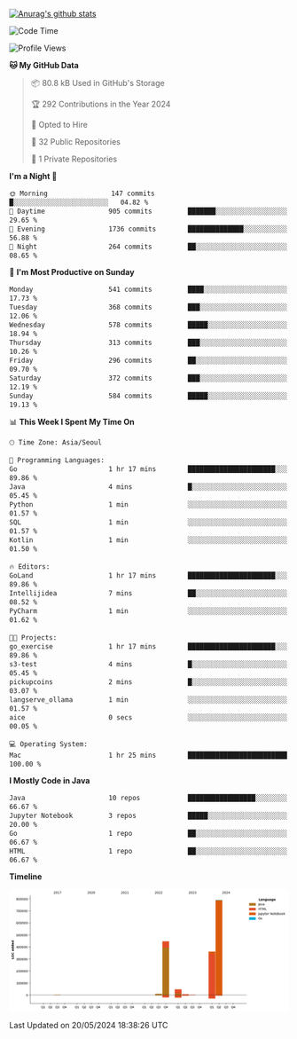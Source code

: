 [![Anurag's github stats](https://github-readme-stats.vercel.app/api?username=hajubal)](https://github.com/anuraghazra/github-readme-stats)

<!--START_SECTION:waka-->
![Code Time](http://img.shields.io/badge/Code%20Time-11%20hrs%2016%20mins-blue)

![Profile Views](http://img.shields.io/badge/Profile%20Views-5-blue)

**🐱 My GitHub Data** 

> 📦 80.8 kB Used in GitHub's Storage 
 > 
> 🏆 292 Contributions in the Year 2024
 > 
> 💼 Opted to Hire
 > 
> 📜 32 Public Repositories 
 > 
> 🔑 1 Private Repositories 
 > 
**I'm a Night 🦉** 

```text
🌞 Morning                147 commits         █░░░░░░░░░░░░░░░░░░░░░░░░   04.82 % 
🌆 Daytime                905 commits         ███████░░░░░░░░░░░░░░░░░░   29.65 % 
🌃 Evening                1736 commits        ██████████████░░░░░░░░░░░   56.88 % 
🌙 Night                  264 commits         ██░░░░░░░░░░░░░░░░░░░░░░░   08.65 % 
```
📅 **I'm Most Productive on Sunday** 

```text
Monday                   541 commits         ████░░░░░░░░░░░░░░░░░░░░░   17.73 % 
Tuesday                  368 commits         ███░░░░░░░░░░░░░░░░░░░░░░   12.06 % 
Wednesday                578 commits         █████░░░░░░░░░░░░░░░░░░░░   18.94 % 
Thursday                 313 commits         ███░░░░░░░░░░░░░░░░░░░░░░   10.26 % 
Friday                   296 commits         ██░░░░░░░░░░░░░░░░░░░░░░░   09.70 % 
Saturday                 372 commits         ███░░░░░░░░░░░░░░░░░░░░░░   12.19 % 
Sunday                   584 commits         █████░░░░░░░░░░░░░░░░░░░░   19.13 % 
```


📊 **This Week I Spent My Time On** 

```text
🕑︎ Time Zone: Asia/Seoul

💬 Programming Languages: 
Go                       1 hr 17 mins        ██████████████████████░░░   89.86 % 
Java                     4 mins              █░░░░░░░░░░░░░░░░░░░░░░░░   05.45 % 
Python                   1 min               ░░░░░░░░░░░░░░░░░░░░░░░░░   01.57 % 
SQL                      1 min               ░░░░░░░░░░░░░░░░░░░░░░░░░   01.57 % 
Kotlin                   1 min               ░░░░░░░░░░░░░░░░░░░░░░░░░   01.50 % 

🔥 Editors: 
GoLand                   1 hr 17 mins        ██████████████████████░░░   89.86 % 
Intellijidea             7 mins              ██░░░░░░░░░░░░░░░░░░░░░░░   08.52 % 
PyCharm                  1 min               ░░░░░░░░░░░░░░░░░░░░░░░░░   01.62 % 

🐱‍💻 Projects: 
go_exercise              1 hr 17 mins        ██████████████████████░░░   89.86 % 
s3-test                  4 mins              █░░░░░░░░░░░░░░░░░░░░░░░░   05.45 % 
pickupcoins              2 mins              █░░░░░░░░░░░░░░░░░░░░░░░░   03.07 % 
langserve_ollama         1 min               ░░░░░░░░░░░░░░░░░░░░░░░░░   01.57 % 
aice                     0 secs              ░░░░░░░░░░░░░░░░░░░░░░░░░   00.05 % 

💻 Operating System: 
Mac                      1 hr 25 mins        █████████████████████████   100.00 % 
```

**I Mostly Code in Java** 

```text
Java                     10 repos            █████████████████░░░░░░░░   66.67 % 
Jupyter Notebook         3 repos             █████░░░░░░░░░░░░░░░░░░░░   20.00 % 
Go                       1 repo              ██░░░░░░░░░░░░░░░░░░░░░░░   06.67 % 
HTML                     1 repo              ██░░░░░░░░░░░░░░░░░░░░░░░   06.67 % 
```



**Timeline**

![Lines of Code chart](https://raw.githubusercontent.com/hajubal/hajubal/main/assets/bar_graph.png)


 Last Updated on 20/05/2024 18:38:26 UTC
<!--END_SECTION:waka-->